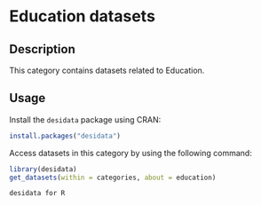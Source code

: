 
# Education datasets
## Description
This category contains datasets related to Education.
## Usage
Install the `desidata` package using CRAN:
```r
install.packages("desidata")
```
Access datasets in this category by using the following command:
```r
library(desidata)
get_datasets(within = categories, about = education)
```
`desidata for R`
